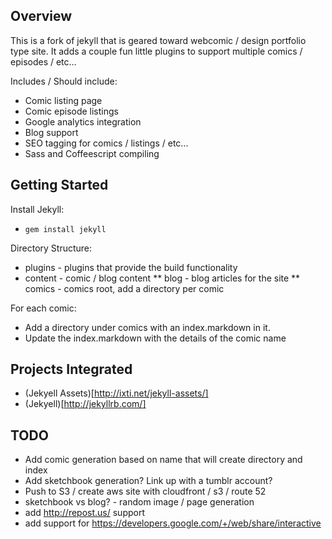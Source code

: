 

## Overview ## 

This is a fork of jekyll that is geared toward webcomic / design portfolio type site. It adds a couple fun little plugins to support multiple comics / episodes / etc...

Includes / Should include:
* Comic listing page
* Comic episode listings
* Google analytics integration
* Blog support
* SEO tagging for comics / listings / etc...
* Sass and Coffeescript compiling


## Getting Started ##

Install Jekyll:
* `gem install jekyll`

Directory Structure:
* plugins - plugins that provide the build functionality
* content - comic / blog content
** blog - blog articles for the site
** comics - comics root, add a directory per comic 

For each comic:
* Add a directory under comics with an index.markdown in it.
* Update the index.markdown with the details of the comic name


## Projects Integrated ##
* (Jekyell Assets)[http://ixti.net/jekyll-assets/]
* (Jekyell)[http://jekyllrb.com/]


## TODO ##
* Add comic generation based on name that will create directory and index
* Add sketchbook generation? Link up with a tumblr account?
* Push to S3 / create aws site with cloudfront / s3 / route 52
* sketchbook vs blog? - random image / page generation 
* add http://repost.us/ support 
* add support for https://developers.google.com/+/web/share/interactive
